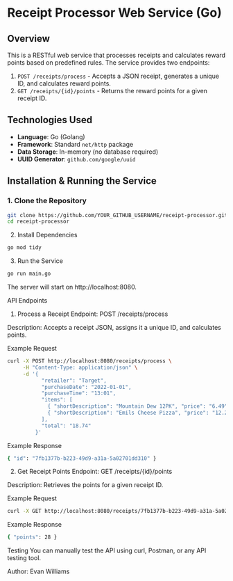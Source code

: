 # Receipt Processor Web Service (Go)

## Overview
This is a RESTful web service that processes receipts and calculates reward points based on predefined rules. The service provides two endpoints:

1. `POST /receipts/process` - Accepts a JSON receipt, generates a unique ID, and calculates reward points.
2. `GET /receipts/{id}/points` - Returns the reward points for a given receipt ID.

## Technologies Used
- **Language**: Go (Golang)
- **Framework**: Standard `net/http` package
- **Data Storage**: In-memory (no database required)
- **UUID Generator**: `github.com/google/uuid`

## Installation & Running the Service

### **1. Clone the Repository**
```sh
git clone https://github.com/YOUR_GITHUB_USERNAME/receipt-processor.git
cd receipt-processor
```
2. Install Dependencies
```sh
go mod tidy
```
3. Run the Service
```sh
go run main.go
```
The server will start on http://localhost:8080.

API Endpoints
1. Process a Receipt
Endpoint: POST /receipts/process

Description: Accepts a receipt JSON, assigns it a unique ID, and calculates points.

Example Request
```sh
curl -X POST http://localhost:8080/receipts/process \
     -H "Content-Type: application/json" \
     -d '{
           "retailer": "Target",
           "purchaseDate": "2022-01-01",
           "purchaseTime": "13:01",
           "items": [
             { "shortDescription": "Mountain Dew 12PK", "price": "6.49" },
             { "shortDescription": "Emils Cheese Pizza", "price": "12.25" }
           ],
           "total": "18.74"
         }'
```

Example Response
```sh
{ "id": "7fb1377b-b223-49d9-a31a-5a02701dd310" }
```

2. Get Receipt Points
Endpoint: GET /receipts/{id}/points

Description: Retrieves the points for a given receipt ID.

Example Request
```sh
curl -X GET http://localhost:8080/receipts/7fb1377b-b223-49d9-a31a-5a02701dd310/points
```

Example Response
```sh
{ "points": 28 }
```

Testing
You can manually test the API using curl, Postman, or any API testing tool.

Author:
Evan Williams
